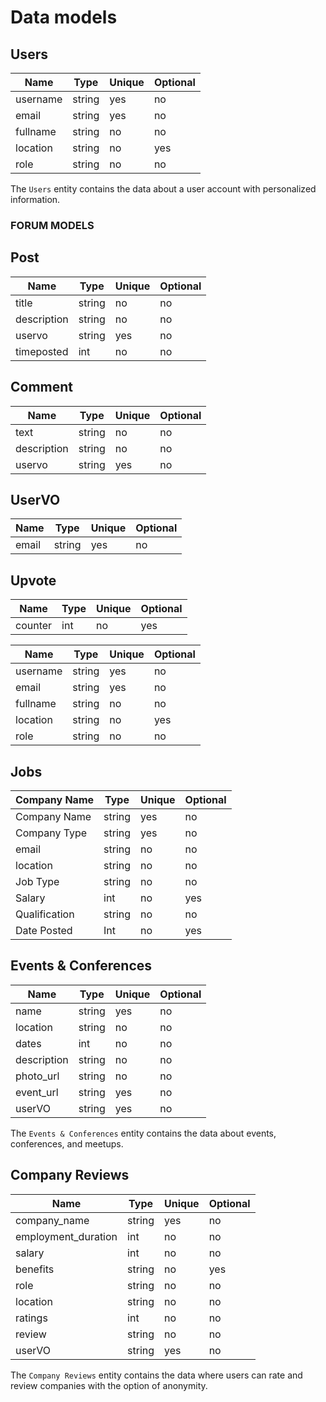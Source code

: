 # Data models

## Users

| Name | Type | Unique | Optional |
|-|-|-|-|
| username | string | yes | no |
| email | string | yes | no |
| fullname | string | no | no |
| location | string | no | yes |
| role | string | no | no |

The `Users` entity contains the data about a user account
with personalized information.

### FORUM MODELS

## Post
| Name | Type | Unique | Optional |
|-|-|-|-|
| title | string | no | no |
| description | string | no | no |
| uservo | string | yes | no |
| timeposted | int | no | no |

## Comment
| Name | Type | Unique | Optional |
|-|-|-|-|
| text | string | no | no |
| description | string | no | no |
| uservo | string | yes | no |

## UserVO
| Name | Type | Unique | Optional |
|-|-|-|-|
| email | string | yes | no |

## Upvote
| Name | Type | Unique | Optional |
|-|-|-|-|
| counter | int | no | yes |





| Name | Type | Unique | Optional |
|-|-|-|-|
| username | string | yes | no |
| email | string | yes | no |
| fullname | string | no | no |
| location | string | no | yes |
| role | string | no | no |



## Jobs

| Company Name | Type | Unique | Optional |
|-|-|-|-|
| Company Name | string | yes | no |
| Company Type | string | yes | no |
| email | string | no | no |
| location | string | no | no |
| Job Type | string | no | no |
| Salary | int | no | yes |
| Qualification | string | no | no |
| Date Posted | Int | no | yes |




## Events & Conferences

| Name | Type | Unique | Optional |
|-|-|-|-|
| name | string | yes | no |
| location | string | no | no |
| dates | int | no | no |
| description | string | no | no |
| photo_url | string | no | no |
| event_url | string | yes | no |
| userVO | string | yes | no |

The `Events & Conferences` entity contains the data about events, conferences, and meetups.


## Company Reviews

| Name | Type | Unique | Optional |
|-|-|-|-|
| company_name | string | yes | no |
| employment_duration | int | no | no |
| salary | int | no | no |
| benefits | string | no | yes |
| role | string | no | no |
| location | string | no | no |
| ratings | int | no | no |
| review | string | no | no |
| userVO | string | yes | no |

The `Company Reviews` entity contains the data where users can rate and review companies with the option of anonymity.


